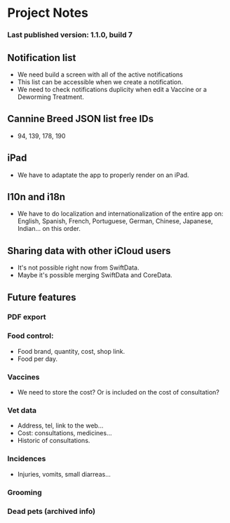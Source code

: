 # Project Notes

### Last published version: 1.1.0, build 7

## Notification list
- We need build a screen with all of the active notifications
- This list can be accessible when we create a notification.
- We need to check notifications duplicity when edit a Vaccine or a Deworming Treatment.

## Cannine Breed JSON list free IDs
- 94, 139, 178, 190


## iPad
- We have to adaptate the app to properly render on an iPad.


## l10n and i18n
- We have to do localization and internationalization of the entire app on: English, Spanish, French, Portuguese, German, Chinese, Japanese, Indian... on this order.


## Sharing data with other iCloud users
- It's not possible right now from SwiftData.
- Maybe it's possible merging SwiftData and CoreData.


## Future features

### PDF export

### Food control:
- Food brand, quantity, cost, shop link.
- Food per day.

### Vaccines
- We need to store the cost? Or is included on the cost of consultation?

### Vet data
- Address, tel, link to the web...
- Cost: consultations, medicines...
- Historic of consultations.

### Incidences
- Injuries, vomits, small diarreas...

### Grooming

### Dead pets (archived info)

